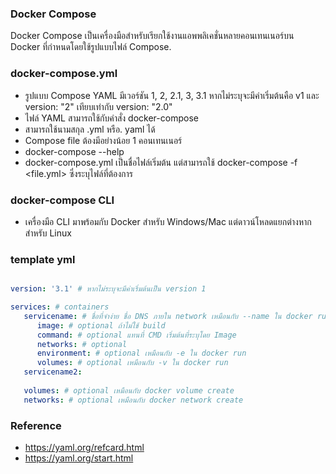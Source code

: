 ### Docker Compose

Docker Compose เป็นเครื่องมือสำหรับเรียกใช้งานแอพพลิเคชั่นหลายคอนเทนเนอร์บน Docker ที่กำหนดโดยใช้รูปแบบไฟล์ Compose.

### docker-compose.yml

- รูปแบบ Compose YAML มีเวอร์ชัน 1, 2, 2.1, 3, 3.1 หากไม่ระบุจะมีค่าเริ่มต้นคือ v1 และ version: "2" เทียบเท่ากับ version: "2.0"
- ไฟล์ YAML สามารถใช้กับคำสั่ง docker-compose
- สามารถใช้นามสกุล .yml หรือ. yaml ได้
- Compose file ต้องมีอย่างน้อย 1 คอนเทนเนอร์
- docker-compose --help
- docker-compose.yml เป็นชื่อไฟล์เริ่มต้น แต่สามารถใช้ docker-compose -f <file.yml> ซึ่งระบุไฟล์ที่ต้องการ

### docker-compose CLI

- เครื่องมือ CLI มาพร้อมกับ Docker สำหรับ Windows/Mac แต่ดาวน์โหลดแยกต่างหากสำหรับ Linux

### template yml

```yml

version: '3.1' # หากไม่ระบุจะมีค่าเริ่มต้นเป็น version 1

services: # containers
   servicename: # ชื่อที่จำง่าย ชื่อ DNS ภายใน network เหมือนกับ --name ใน docker run 
      image: # optional ถ้าไม่ใช้ build
      command: # optional แทนที่ CMD เริ่มต้นที่ระบุโดย Image
      networks: # optional
      environment: # optional เหมือนกับ -e ใน docker run
      volumes: # optional เหมือนกับ -v ใน docker run
   servicename2:
   
   volumes: # optional เหมือนกับ docker volume create
   networks: # optional เหมือนกับ docker network create
```

### Reference

- https://yaml.org/refcard.html
- https://yaml.org/start.html
